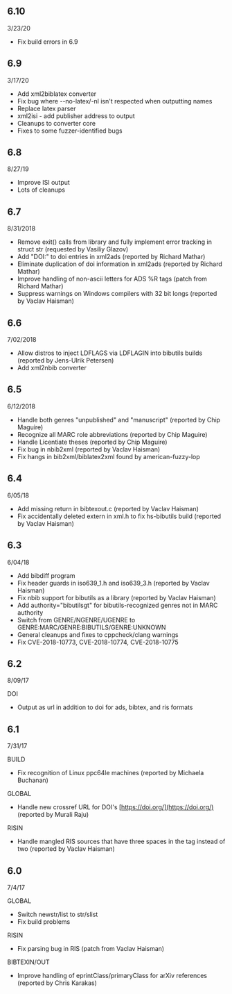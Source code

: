 ## 6.10

3/23/20

*   Fix build errors in 6.9

## 6.9

3/17/20

*   Add xml2biblatex converter
*   Fix bug where --no-latex/-nl isn't respected when outputting names
*   Replace latex parser
*   xml2isi - add publisher address to output
*   Cleanups to converter core
*   Fixes to some fuzzer-identified bugs

## 6.8

8/27/19

*   Improve ISI output
*   Lots of cleanups

## 6.7

8/31/2018

*   Remove exit() calls from library and fully implement error tracking in struct str (requested by Vasiliy Glazov)
*   Add "DOI:" to doi entries in xml2ads (reported by Richard Mathar)
*   Eliminate duplication of doi information in xml2ads (reported by Richard Mathar)
*   Improve handling of non-ascii letters for ADS %R tags (patch from Richard Mathar)
*   Suppress warnings on Windows compilers with 32 bit longs (reported by Vaclav Haisman)

## 6.6

7/02/2018

*   Allow distros to inject LDFLAGS via LDFLAGIN into bibutils builds (reported by Jens-Ulrik Petersen)
*   Add xml2nbib converter

## 6.5

6/12/2018

*   Handle both genres "unpublished" and "manuscript" (reported by Chip Maguire)
*   Recognize all MARC role abbreviations (reported by Chip Maguire)
*   Handle Licentiate theses (reported by Chip Maguire)
*   Fix bug in nbib2xml (reported by Vaclav Haisman)
*   Fix hangs in bib2xml/biblatex2xml found by american-fuzzy-lop

## 6.4

6/05/18

*   Add missing return in bibtexout.c (reported by Vaclav Haisman)
*   Fix accidentally deleted extern in xml.h to fix hs-bibutils build (reported  
    by Vaclav Haisman)

## 6.3

6/04/18

*   Add bibdiff program
*   Fix header guards in iso639\_1.h and iso639\_3.h (reported by Vaclav Haisman)
*   Fix nbib support for bibutils as a library (reported by Vaclav Haisman)
*   Add authority="bibutilsgt" for bibutils-recognized genres not in MARC authority
*   Switch from GENRE/NGENRE/UGENRE to GENRE:MARC/GENRE:BIBUTILS/GENRE:UNKNOWN
*   General cleanups and fixes to cppcheck/clang warnings
*   Fix CVE-2018-10773, CVE-2018-10774, CVE-2018-10775

## 6.2

8/09/17

DOI

*   Output as url in addition to doi for ads, bibtex, and ris formats

## 6.1

7/31/17

BUILD

*   Fix recognition of Linux ppc64le machines (reported by Michaela Buchanan)

GLOBAL

*   Handle new crossref URL for DOI's [https://doi.org/](https://doi.org/) (reported by Murali Raju)

RISIN

*   Handle mangled RIS sources that have three spaces in the tag instead of two (reported by Vaclav Haisman)

## 6.0

7/4/17

GLOBAL

*   Switch newstr/list to str/slist
*   Fix build problems

RISIN

*   Fix parsing bug in RIS (patch from Vaclav Haisman)

BIBTEXIN/OUT

*   Improve handling of eprintClass/primaryClass for arXiv references (reported by Chris Karakas)
